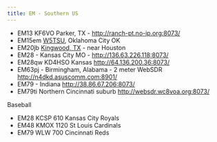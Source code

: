 ```yaml
---
title: EM - Southern US
---
```


* EM13 KF6VO Parker, TX - http://ranch-pt.no-ip.org:8073/
* EM15em [W5TSU](http://sdr.w5tsu.net:8073/), Oklahoma City OK 
* EM20jb [Kingwood, TX](http://skhicks.ddns.net:8073/) - near Houston
* EM28 - Kansas City MO - http://136.63.226.118:8073/
* EM28qw KD4HSO Kansas http://64.136.200.36:8073/
* EM63pj - Birmingham, Alabama - 2 meter WebSDR http://n4dkd.asuscomm.com:8901/
* EM79 - Indiana http://38.86.67.206:8073/
* EM79ti Northern Cincinnati suburb http://websdr.wc8voa.org:8073/

Baseball

* EM28 KCSP 610 Kansas City Royals
* EM48 KMOX 1120 St Louis Cardinals
* EM79 WLW 700 Cincinnati Reds
